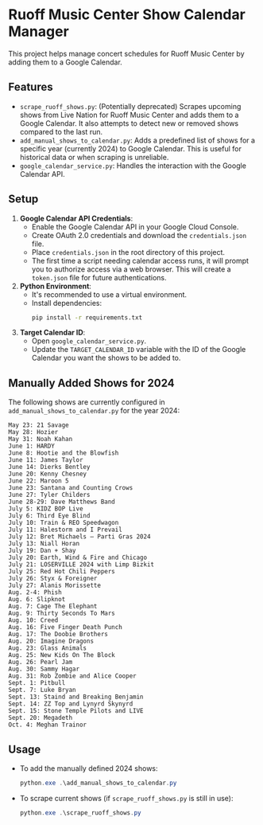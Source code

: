 # Ruoff Music Center Show Calendar Manager

This project helps manage concert schedules for Ruoff Music Center by adding them to a Google Calendar.

## Features

*   `scrape_ruoff_shows.py`: (Potentially deprecated) Scrapes upcoming shows from Live Nation for Ruoff Music Center and adds them to a Google Calendar. It also attempts to detect new or removed shows compared to the last run.
*   `add_manual_shows_to_calendar.py`: Adds a predefined list of shows for a specific year (currently 2024) to Google Calendar. This is useful for historical data or when scraping is unreliable.
*   `google_calendar_service.py`: Handles the interaction with the Google Calendar API.

## Setup

1.  **Google Calendar API Credentials**:
    *   Enable the Google Calendar API in your Google Cloud Console.
    *   Create OAuth 2.0 credentials and download the `credentials.json` file.
    *   Place `credentials.json` in the root directory of this project.
    *   The first time a script needing calendar access runs, it will prompt you to authorize access via a web browser. This will create a `token.json` file for future authentications.
2.  **Python Environment**:
    *   It's recommended to use a virtual environment.
    *   Install dependencies:
        ```bash
        pip install -r requirements.txt
        ```
3.  **Target Calendar ID**:
    *   Open `google_calendar_service.py`.
    *   Update the `TARGET_CALENDAR_ID` variable with the ID of the Google Calendar you want the shows to be added to.

## Manually Added Shows for 2024

The following shows are currently configured in `add_manual_shows_to_calendar.py` for the year 2024:

```
May 23: 21 Savage
May 28: Hozier
May 31: Noah Kahan
June 1: HARDY
June 8: Hootie and the Blowfish
June 11: James Taylor
June 14: Dierks Bentley
June 20: Kenny Chesney
June 22: Maroon 5
June 23: Santana and Counting Crows
June 27: Tyler Childers
June 28-29: Dave Matthews Band
July 5: KIDZ BOP Live
July 6: Third Eye Blind
July 10: Train & REO Speedwagon
July 11: Halestorm and I Prevail
July 12: Bret Michaels – Parti Gras 2024
July 13: Niall Horan
July 19: Dan + Shay
July 20: Earth, Wind & Fire and Chicago
July 21: LOSERVILLE 2024 with Limp Bizkit
July 25: Red Hot Chili Peppers
July 26: Styx & Foreigner
July 27: Alanis Morissette
Aug. 2-4: Phish
Aug. 6: Slipknot
Aug. 7: Cage The Elephant
Aug. 9: Thirty Seconds To Mars
Aug. 10: Creed
Aug. 16: Five Finger Death Punch
Aug. 17: The Doobie Brothers
Aug. 20: Imagine Dragons
Aug. 23: Glass Animals
Aug. 25: New Kids On The Block
Aug. 26: Pearl Jam
Aug. 30: Sammy Hagar
Aug. 31: Rob Zombie and Alice Cooper
Sept. 1: Pitbull
Sept. 7: Luke Bryan
Sept. 13: Staind and Breaking Benjamin
Sept. 14: ZZ Top and Lynyrd Skynyrd
Sept. 15: Stone Temple Pilots and LIVE
Sept. 20: Megadeth
Oct. 4: Meghan Trainor
```

## Usage

*   To add the manually defined 2024 shows:
    ```powershell
    python.exe .\add_manual_shows_to_calendar.py
    ```
*   To scrape current shows (if `scrape_ruoff_shows.py` is still in use):
    ```powershell
    python.exe .\scrape_ruoff_shows.py
    ``` 